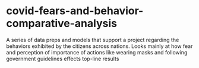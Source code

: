 # covid-fears-and-behavior-comparative-analysis
A series of data preps and models that support a project regarding the behaviors exhibited by the citizens across nations. Looks mainly at how fear and perception of importance of actions like wearing masks and following government guidelines effects top-line results
